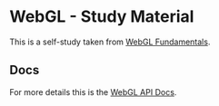 # WebGL - Study Material 

This is a self-study taken from [WebGL Fundamentals](https://webglfundamentals.org/).

## Docs

For more details this is the [WebGL API Docs](https://webglfundamentals.org/docs/index.html).